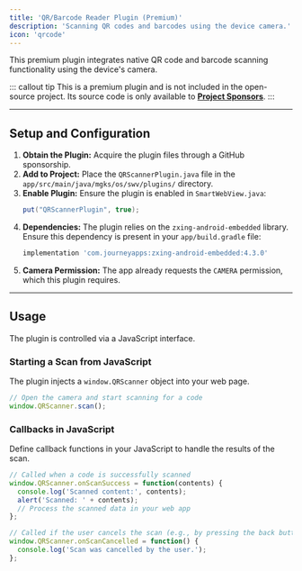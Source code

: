 ```yaml
---
title: 'QR/Barcode Reader Plugin (Premium)'
description: 'Scanning QR codes and barcodes using the device camera.'
icon: 'qrcode'
---
```


This premium plugin integrates native QR code and barcode scanning functionality using the device's camera.

::: callout tip
This is a premium plugin and is not included in the open-source project. Its source code is only available to **[Project Sponsors](https://github.com/sponsors/mgks/sponsorships?sponsor=mgks&tier_id=468838)**.
:::

---

## Setup and Configuration

1.  **Obtain the Plugin:** Acquire the plugin files through a GitHub sponsorship.
2.  **Add to Project:** Place the `QRScannerPlugin.java` file in the `app/src/main/java/mgks/os/swv/plugins/` directory.
3.  **Enable Plugin:** Ensure the plugin is enabled in `SmartWebView.java`:
    ```java
    put("QRScannerPlugin", true);
    ```
4.  **Dependencies:** The plugin relies on the `zxing-android-embedded` library. Ensure this dependency is present in your `app/build.gradle` file:
    ```groovy
    implementation 'com.journeyapps:zxing-android-embedded:4.3.0'
    ```
5.  **Camera Permission:** The app already requests the `CAMERA` permission, which this plugin requires.

---
## Usage

The plugin is controlled via a JavaScript interface.

### Starting a Scan from JavaScript

The plugin injects a `window.QRScanner` object into your web page.

```javascript
// Open the camera and start scanning for a code
window.QRScanner.scan();
```

### Callbacks in JavaScript

Define callback functions in your JavaScript to handle the results of the scan.

```javascript
// Called when a code is successfully scanned
window.QRScanner.onScanSuccess = function(contents) {
  console.log('Scanned content:', contents);
  alert('Scanned: ' + contents);
  // Process the scanned data in your web app
};

// Called if the user cancels the scan (e.g., by pressing the back button)
window.QRScanner.onScanCancelled = function() {
  console.log('Scan was cancelled by the user.');
};
```